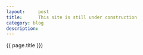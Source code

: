 ```yaml
---
layout:     post
title:      This site is still under construction
category: blog
description: 
---
```


{{ page.title }})

